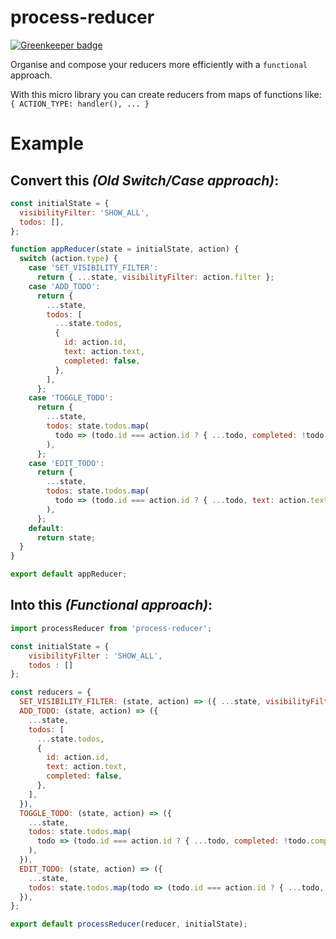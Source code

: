 # process-reducer

[![Greenkeeper badge](https://badges.greenkeeper.io/Thram/process-reducer.svg)](https://greenkeeper.io/)

Organise and compose your reducers more efficiently with a `functional` approach.

With this micro library you can create reducers from maps of functions like: `{ ACTION_TYPE: handler(), ... }`

# Example

## Convert this ***(Old Switch/Case approach)***:

```javascript
const initialState = {
  visibilityFilter: 'SHOW_ALL',
  todos: [],
};

function appReducer(state = initialState, action) {
  switch (action.type) {
    case 'SET_VISIBILITY_FILTER':
      return { ...state, visibilityFilter: action.filter };
    case 'ADD_TODO':
      return {
        ...state,
        todos: [
          ...state.todos,
          {
            id: action.id,
            text: action.text,
            completed: false,
          },
        ],
      };
    case 'TOGGLE_TODO':
      return {
        ...state,
        todos: state.todos.map(
          todo => (todo.id === action.id ? { ...todo, completed: !todo.completed } : todo),
        ),
      };
    case 'EDIT_TODO':
      return {
        ...state,
        todos: state.todos.map(
          todo => (todo.id === action.id ? { ...todo, text: action.text } : todo),
        ),
      };
    default:
      return state;
  }
}

export default appReducer;
```

## Into this ***(Functional approach)***:
```javascript
import processReducer from 'process-reducer';

const initialState = {
    visibilityFilter : 'SHOW_ALL',
    todos : []
};

const reducers = {
  SET_VISIBILITY_FILTER: (state, action) => ({ ...state, visibilityFilter: action.filter }),
  ADD_TODO: (state, action) => ({
    ...state,
    todos: [
      ...state.todos,
      {
        id: action.id,
        text: action.text,
        completed: false,
      },
    ],
  }),
  TOGGLE_TODO: (state, action) => ({
    ...state,
    todos: state.todos.map(
      todo => (todo.id === action.id ? { ...todo, completed: !todo.completed } : todo),
    ),
  }),
  EDIT_TODO: (state, action) => ({
    ...state,
    todos: state.todos.map(todo => (todo.id === action.id ? { ...todo, text: action.text } : todo)),
  }),
};

export default processReducer(reducer, initialState);
```

